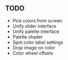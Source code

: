 ## TODO ##
* Pick colors from screen
* Unify slider interface
* Unify palette interface
* Palette shader
* Spot color label settings
* Drop image on color
* Color wheel offsets
